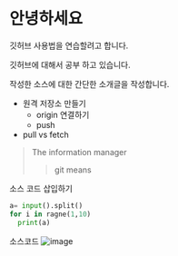 # 안녕하세요 
깃허브 사용법을 연습할려고 합니다.

깃허브에 대해서 공부 하고 있습니다.

작성한 소스에 대한 간단한 소개글을 작성합니다. 

- 원격 저장소 만들기
  - origin 연결하기
  - push 
- pull vs fetch

> The information manager
>> git means

소스 코드 삽입하기
``` python
a= input().split()
for i in ragne(1,10)
  print(a)
```
소스코드 
![image](https://user-images.githubusercontent.com/110236953/188275405-ef54a5a9-3dde-41c8-b96d-1376608ac46b.png)
